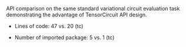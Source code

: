 API comparison on the same standard variational circuit evaluation task demonstrating the advantage of TensorCircuit API design.

- Lines of code: 47 vs. 20 (tc)

- Number of imported package: 5 vs. 1 (tc)
